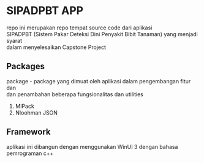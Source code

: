 # SIPADPBT APP
repo ini merupakan repo tempat source code dari aplikasi \
SIPADPBT (Sistem Pakar Deteksi Dini Penyakit Bibit Tanaman) yang menjadi syarat \
dalam menyelesaikan Capstone Project

## Packages
package - package yang dimuat oleh aplikasi dalam pengembangan fitur dan \
dan penambahan beberapa fungsionalitas dan utilities

1. MlPack
2. Nloohman JSON

## Framework
aplikasi ini dibangun dengan menggunakan WinUI 3 dengan bahasa pemrograman c++
